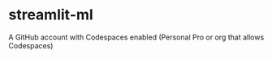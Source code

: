 # streamlit-ml
A GitHub account with Codespaces enabled (Personal Pro or org that allows Codespaces)
